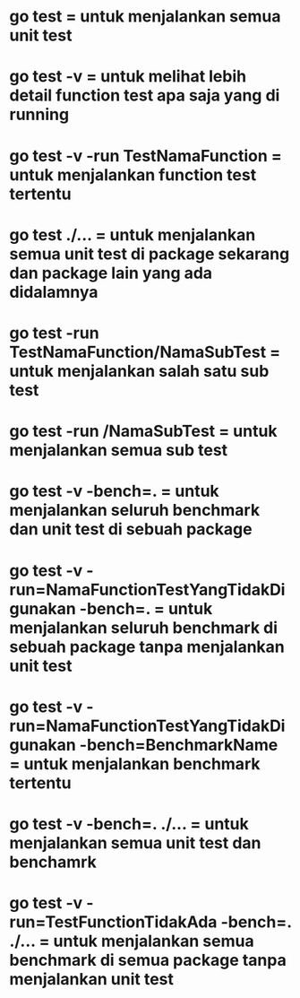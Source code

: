 # go test = untuk menjalankan semua unit test

# go test -v = untuk melihat lebih detail function test apa saja yang di running

# go test -v -run TestNamaFunction = untuk menjalankan function test tertentu

# go test ./... = untuk menjalankan semua unit test di package sekarang dan package lain yang ada didalamnya

# go test -run TestNamaFunction/NamaSubTest = untuk menjalankan salah satu sub test

# go test -run /NamaSubTest = untuk menjalankan semua sub test

# go test -v -bench=. = untuk menjalankan seluruh benchmark dan unit test di sebuah package

# go test -v -run=NamaFunctionTestYangTidakDigunakan -bench=. = untuk menjalankan seluruh benchmark di sebuah package tanpa menjalankan unit test

# go test -v -run=NamaFunctionTestYangTidakDigunakan -bench=BenchmarkName = untuk menjalankan benchmark tertentu

# go test -v -bench=. ./... = untuk menjalankan semua unit test dan benchamrk

# go test -v -run=TestFunctionTidakAda -bench=. ./... = untuk menjalankan semua benchmark di semua package tanpa menjalankan unit test
